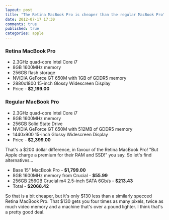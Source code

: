 ```yaml
---
layout: post
title: "The Retina MacBook Pro is cheaper than the regular MacBook Pro"
date: 2012-07-17 17:30
comments: true
published: true
categories: apple
---
```

### Retina MacBook Pro

* 2.3GHz quad-core Intel Core i7
* 8GB 1600MHz memory
* 256GB flash storage
* NVIDIA GeForce GT 650M with 1GB of GDDR5 memory
* 2880x1800 15-inch Glossy Widescreen Display
* Price - **$2,199.00**

### Regular MacBook Pro

* 2.3GHz quad-core Intel Core i7
* 8GB 1600MHz memory
* 256GB Solid State Drive
* NVIDIA GeForce GT 650M with 512MB of GDDR5 memory
* 1440x900 15-inch Glossy Widescreen Display
* Price - **$2,399.00**

That's a $200 dollar difference, in favour of the Retina MacBook Pro! "But Apple charge a premium for their RAM and SSD!" you say. So let's find alternatives...

* Base 15" MacBook Pro - **$1,799.00**
* 8GB 1600MHz memory from Crucial - **$55.99**
* 256GB 256GB Crucial m4 2.5-inch SATA 6Gb/s - **$213.43**
* Total - **$2068.42**

So that is a bit cheaper, but it's only $130 less than a similarly specced Retina MacBook Pro. That $130 gets you four times as many pixels, twice as much video memory and a machine that's over a pound lighter. I think that's a pretty good deal.